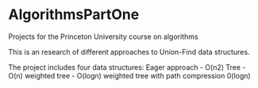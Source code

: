 # AlgorithmsPartOne
Projects for the Princeton University course on algorithms

This is an research of different approaches to Union-Find data structures.

The project includes four data structures:
  Eager approach - O(n2)
  Tree - O(n)
  weighted tree - O(logn)
  weighted tree with path compression 0(logn)
